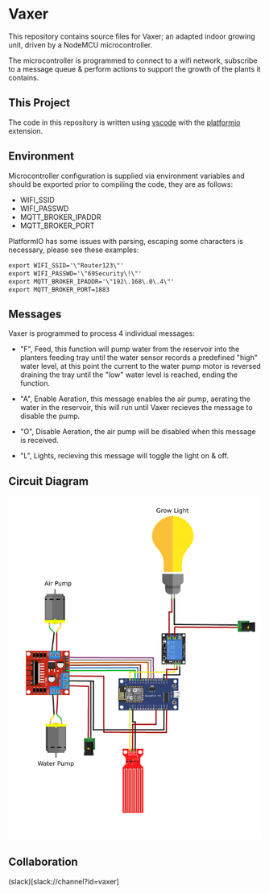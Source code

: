 # Vaxer
This repository contains source files for Vaxer; an adapted indoor growing unit,
driven by a NodeMCU microcontroller.

The microcontroller is programmed to connect to a wifi network, subscribe to a
message queue & perform actions to support the growth of the plants it contains.

## This Project
The code in this repository is written using 
[vscode](https://code.visualstudio.com/) with the 
[platformio](https://platformio.org/install/ide?install=vscode) extension.

## Environment
Microcontroller configuration is supplied via environment variables and should 
be exported prior to compiling the code, they are as follows:

* WIFI_SSID
* WIFI_PASSWD
* MQTT_BROKER_IPADDR
* MQTT_BROKER_PORT

PlatformIO has some issues with parsing, escaping some characters is necessary,
please see these examples:

```
export WIFI_SSID='\"Router123\"'
export WIFI_PASSWD='\"69Security\!\"'
export MQTT_BROKER_IPADDR='\"192\.168\.0\.4\"'
export MQTT_BROKER_PORT=1883
```

## Messages
Vaxer is programmed to process 4 individual messages:

* "F", Feed, this function will pump water from the reservoir into the planters 
feeding tray until the water sensor records a predefined "high" water level, at 
this point the current to the water pump motor is reversed draining the tray 
until the "low" water level is reached, ending the function.

* "A", Enable Aeration, this message enables the air pump, aerating the water in 
the reservoir, this will run until Vaxer recieves the message to disable the 
pump.

* "O", Disable Aeration, the air pump will be disabled when this message is 
received.

* "L", Lights, recieving this message will toggle the light on & off.


## Circuit Diagram

![annotated circuit diagram made with fritzing](./docs/annotated-circuit.png)

## Collaboration

(slack)[slack://channel?id=vaxer]
